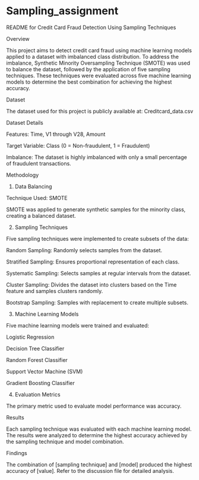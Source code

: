 # Sampling_assignment
README for Credit Card Fraud Detection Using Sampling Techniques

Overview

This project aims to detect credit card fraud using machine learning models applied to a dataset with imbalanced class distribution. To address the imbalance, Synthetic Minority Oversampling Technique (SMOTE) was used to balance the dataset, followed by the application of five sampling techniques. These techniques were evaluated across five machine learning models to determine the best combination for achieving the highest accuracy.

Dataset

The dataset used for this project is publicly available at:
Creditcard_data.csv

Dataset Details

Features: Time, V1 through V28, Amount

Target Variable: Class (0 = Non-fraudulent, 1 = Fraudulent)

Imbalance: The dataset is highly imbalanced with only a small percentage of fraudulent transactions.

Methodology

1. Data Balancing

Technique Used: SMOTE

SMOTE was applied to generate synthetic samples for the minority class, creating a balanced dataset.

2. Sampling Techniques

Five sampling techniques were implemented to create subsets of the data:

Random Sampling: Randomly selects samples from the dataset.

Stratified Sampling: Ensures proportional representation of each class.

Systematic Sampling: Selects samples at regular intervals from the dataset.

Cluster Sampling: Divides the dataset into clusters based on the Time feature and samples clusters randomly.

Bootstrap Sampling: Samples with replacement to create multiple subsets.

3. Machine Learning Models

Five machine learning models were trained and evaluated:

Logistic Regression

Decision Tree Classifier

Random Forest Classifier

Support Vector Machine (SVM)

Gradient Boosting Classifier

4. Evaluation Metrics

The primary metric used to evaluate model performance was accuracy.

Results

Each sampling technique was evaluated with each machine learning model. The results were analyzed to determine the highest accuracy achieved by the sampling technique and model combination.

Findings

The combination of [sampling technique] and [model] produced the highest accuracy of [value]. Refer to the discussion file for detailed analysis.
